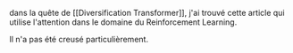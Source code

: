 dans la quête de [[Diversification Transformer]], j'ai trouvé cette article qui utilise l'attention dans le domaine du Reinforcement Learning. 

Il n'a pas été creusé particulièrement.
